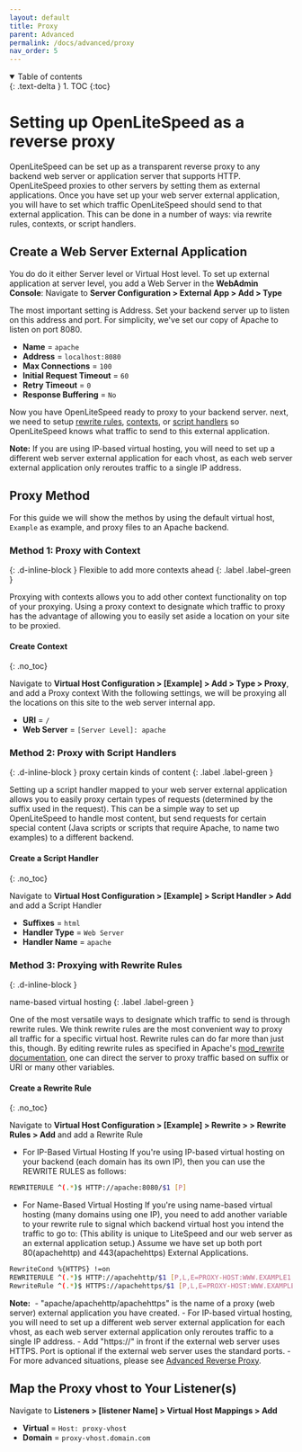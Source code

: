 ```yaml
---
layout: default
title: Proxy
parent: Advanced
permalink: /docs/advanced/proxy
nav_order: 5
---
```


<details open markdown="block">
  <summary>
    Table of contents
  </summary>
  {: .text-delta }
1. TOC
{:toc}

</details>

# Setting up OpenLiteSpeed as a reverse proxy

OpenLiteSpeed can be set up as a transparent reverse proxy to any backend web server or application server that supports HTTP. OpenLiteSpeed proxies to other servers by setting them as external applications.
Once you have set up your web server external application, you will have to set which traffic OpenLiteSpeed should send to that external application. This can be done in a number of ways: via rewrite rules, contexts, or script handlers.

## Create a Web Server External Application 

You do do it either Server level or Virtual Host level. 
To set up external application at server level, you add a Web Server in the **WebAdmin Console**: Navigate to **Server Configuration > External App > Add > Type**

The most important setting is Address. Set your backend server up to listen on this address and port. For simplicity, we've set our copy of Apache to listen on port 8080.

  - **Name**                   = `apache`
  - **Address**                 = `localhost:8080`
  - **Max Connections**         = `100`
  - **Initial Request Timeout** = `60`
  - **Retry Timeout**           = `0`
  - **Response Buffering**      = `No`

Now you have OpenLiteSpeed ready to proxy to your backend server. next, we need to setup [rewrite rules](#method-3-proxying-with-rewrite-rules), [contexts](#method-1-proxy-with-context), or [script handlers](#method-2-proxy-with-script-handlers) so 
OpenLiteSpeed knows what traffic to send to this external application. 

**Note:** If you are using IP-based virtual hosting, you will need to set up a different web server external application for each vhost, as each web server external application only reroutes traffic to a single IP address.


## Proxy Method

For this guide we will show the methos by using the default virtual host, `Example` as example, and proxy files to an Apache backend.

### Method 1: Proxy with Context
{: .d-inline-block }
Flexible to add more contexts ahead
{: .label .label-green }

Proxying with contexts allows you to add other context functionality on top of your proxying.
Using a proxy context to designate which traffic to proxy has the advantage of allowing you to easily set aside a location on your site to be proxied. 

#### Create Context
{: .no_toc}

Navigate to **Virtual Host Configuration > [Example] > Add > Type > Proxy**, and add a Proxy context
With the following settings, we will be proxying all the locations on this site to the web server internal app.

  - **URI**        =  `/`
  - **Web Server** =  `[Server Level]: apache`

### Method 2: Proxy with Script Handlers
{: .d-inline-block }
proxy certain kinds of content
{: .label .label-green }

Setting up a script handler mapped to your web server external application allows you to easily proxy certain types of requests (determined by the suffix used in the request). This can be a simple way to set up OpenLiteSpeed to handle most content, but send requests for certain special content (Java scripts or scripts that require Apache, to name two examples) to a different backend. 

#### Create a Script Handler
{: .no_toc}

Navigate to **Virtual Host Configuration > [Example] > Script Handler > Add** and add a Script Handler

  - **Suffixes**      =  `html`
  - **Handler Type**  =  `Web Server`
  - **Handler Name**  =  `apache`

### Method 3: Proxying with Rewrite Rules
{: .d-inline-block }

name-based virtual hosting
{: .label .label-green }

One of the most versatile ways to designate which traffic to send is through rewrite rules. We think rewrite rules are the most convenient way to proxy all traffic for a specific virtual host. Rewrite rules can do far more than just this, though. By editing rewrite rules as specified in Apache's [mod_rewrite documentation](http://httpd.apache.org/docs/current/mod/mod_rewrite.html), one can direct the server to proxy traffic based on suffix or URI or many other variables.

#### Create a Rewrite Rule
{: .no_toc}

Navigate to **Virtual Host Configuration > [Example] > Rewrite > > Rewrite Rules > Add** and add a Rewrite Rule

 - For IP-Based Virtual Hosting
  If you're using IP-based virtual hosting on your backend (each domain has its own IP), then you can use the REWRITE RULES as follows:
```bash
REWRITERULE ^(.*)$ HTTP://apache:8080/$1 [P]
```

- For Name-Based Virtual Hosting
  If you're using name-based virtual hosting (many domains using one IP), you need to add another variable to your rewrite rule to signal which backend virtual host you intend the traffic to go to: (This ability is unique to LiteSpeed and our web server as an external application setup.)
  Assume we have set up both port 80(apachehttp) and 443(apachehttps) External Applications.
```bash
RewriteCond %{HTTPS} !=on
REWRITERULE ^(.*)$ HTTP://apachehttp/$1 [P,L,E=PROXY-HOST:WWW.EXAMPLE1.COM]
RewriteRule ^(.*)$ HTTPS://apachehttps/$1 [P,L,E=PROXY-HOST:WWW.EXAMPLE1.COM]
```
**Note:** 
    - "apache/apachehttp/apachehttps" is the name of a proxy (web server) external application you have created.
    - For IP-based virtual hosting, you will need to set up a different web server external application for each vhost, as each web server external application only reroutes traffic to a single IP address.
    - Add "https://" in front if the external web server uses HTTPS. Port is optional if the external web server uses the standard ports.
    - For more advanced situations, please see [Advanced Reverse Proxy](https://openlitespeed.org/kb/advanced-reverse-proxy/).

## Map the Proxy vhost to Your Listener(s)

Navigate to **Listeners > [listener Name] > Virtual Host Mappings > Add**

  - **Virtual** =  `Host: proxy-vhost`
  - **Domain**  =  `proxy-vhost.domain.com`

